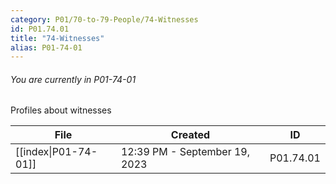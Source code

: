 ```yaml
---
category: P01/70-to-79-People/74-Witnesses
id: P01.74.01
title: "74-Witnesses"
alias: P01-74-01
---
```

###### You are currently in P01-74-01

Profiles about witnesses

| File                                                                                | Created                       | ID        |
| ----------------------------------------------------------------------------------- | ----------------------------- | --------- |
| [[index\|P01-74-01]] | 12:39 PM - September 19, 2023 | P01.74.01 |

